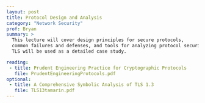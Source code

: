 ```yaml
---
layout: post
title: Protocol Design and Analysis
category: "Network Security"
prof: Bryan
summary: >
  This lecture will cover design principles for secure protocols,
  common failures and defenses, and tools for analyzing protocol security.
  TLS will be used as a detailed case study.

reading:
 - title: Prudent Engineering Practice for Cryptographic Protocols
   file: PrudentEngineeringProtocols.pdf
optional:
 - title: A Comprehensive Symbolic Analysis of TLS 1.3
   file: TLS13tamarin.pdf
---
```


